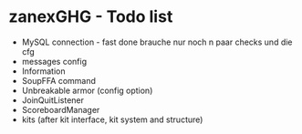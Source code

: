 # zanexGHG - Todo list #

- MySQL connection - fast done brauche nur noch n paar checks und die cfg
- messages config
- Information
- SoupFFA command
- Unbreakable armor (config option)
- JoinQuitListener
- ScoreboardManager
- kits (after kit interface, kit system and structure)